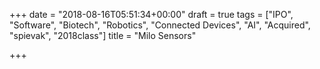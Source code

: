 +++
date = "2018-08-16T05:51:34+00:00"
draft = true
tags = ["IPO", "Software", "Biotech", "Robotics", "Connected Devices", "AI", "Acquired", "spievak", "2018class"]
title = "Milo Sensors"

+++
